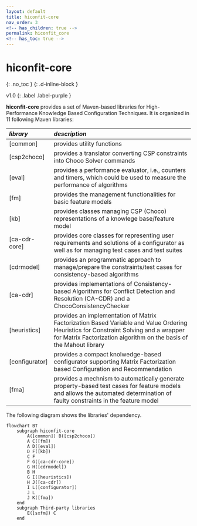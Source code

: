 ```yaml
---
layout: default
title: hiconfit-core
nav_order: 3
<!-- has_children: true -->
permalink: hiconfit_core
<!-- has_toc: true -->
---
```


# hiconfit-core
{: .no_toc }
{: .d-inline-block }

<span style = "text-transform: lowercase">v1.0</span>
{: .label .label-purple }

**hiconfit-core** provides a set of Maven-based libraries for High-Performance Knowledge Based Configuration Techniques. It is organized in 11 following Maven libraries:

<!-- ## What hiconfit-core provide -->



| *library*                                       | *description*                            |
|:----------------------------------------------|:------------------------------------------|
| [common] | provides utility functions |
| [csp2choco] | provides a translator converting CSP constraints into Choco Solver commands |
| [eval]     | provides a performance evaluator, i.e., counters and timers, which could be used to measure the performance of algorithms |
| [fm]         | provides the management functionalities for basic feature models |
| [kb]    | provides classes managing CSP (Choco) representations of a knowlege base/feature model |
| [ca-cdr-core]  | provides core classes for representing user requirements and solutions of a configurator as well as for managing test cases and test suites |
| [cdrmodel] | provides an programmatic approach to manage/prepare the constraints/test cases for consistency-based algorithms |
| [ca-cdr]     | provides implementations of Consistency-based Algorithms for Conflict Detection and Resolution (CA-CDR) and a ChocoConsistencyChecker |
| [heuristics]         | provides an implementation of Matrix Factorization Based Variable and Value Ordering Heuristics for Constraint Solving and a wrapper for Matrix Factorization algorithm on the basis of the Mahout library |
| [configurator] | provides a compact knolwedge-based configurator supporting Matrix Factorization based Configuration and Recommendation |
| [fma]    | provides a mechnism to automatically generate property-based test cases for feature models and allows the automated determination of faulty constraints in the feature model |

The following diagram shows the libraries' dependency.

```mermaid
flowchart BT
    subgraph hiconfit-core
        A([common]) B([csp2choco])
        A C([fm])
        A D([eval])
        D F([kb])
        C F
        F G([ca-cdr-core])
        G H([cdrmodel])
        B H
        G I([heuristics])
        H J([ca-cdr])
        I L([configurator])
        J L
        J K([fma])
    end
    subgraph Third-party libraries
        E([sxfm]) C
    end
```

<!-- Links -->
[References]: /references
<!-- [ca-cdr]: ca-cdr -->
<!-- [cdrmodel]: cdrmodel -->
<!-- [ca-cdr-core]: ca-cdr-core -->
<!-- [kb]: kb -->
<!-- [fm]: fm -->
<!-- [eval]: eval -->
<!-- [csp2choco]: csp2choco -->
<!-- [common]: common -->
<!-- [fma]: fma -->
<!-- [configurator]: configurator -->
<!-- [heuristics]: heuristics -->